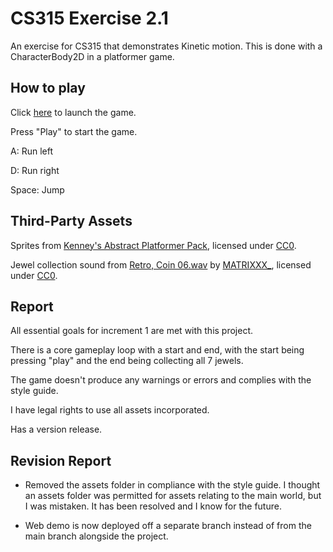 # CS315 Exercise 2.1

An exercise for CS315 that demonstrates Kinetic motion. This is done with a CharacterBody2D in a platformer game.

## How to play

Click [here](https://bsu-cs315.github.io/e2-robinson/) to launch the game.

Press "Play" to start the game.

A: Run left

D: Run right

Space: Jump

## Third-Party Assets

Sprites from [Kenney's Abstract Platformer Pack](https://www.kenney.nl/assets/abstract-platformer), licensed under [CC0](https://creativecommons.org/publicdomain/zero/1.0/).

Jewel collection sound from [Retro, Coin 06.wav](https://freesound.org/people/MATRIXXX_/sounds/515736/) by [MATRIXXX_](https://freesound.org/people/MATRIXXX_/), licensed under [CC0](https://creativecommons.org/publicdomain/zero/1.0/).

## Report

All essential goals for increment 1 are met with this project.

There is a core gameplay loop with a start and end, with the start being pressing "play" and the end being collecting all 7 jewels.

The game doesn't produce any warnings or errors and complies with the style guide.

I have legal rights to use all assets incorporated.

Has a version release.

## Revision Report

- Removed the assets folder in compliance with the style guide. I thought an assets folder was permitted for assets relating to the main world, but I was mistaken. It has been resolved and I know for the future.

- Web demo is now deployed off a separate branch instead of from the main branch alongside the project.